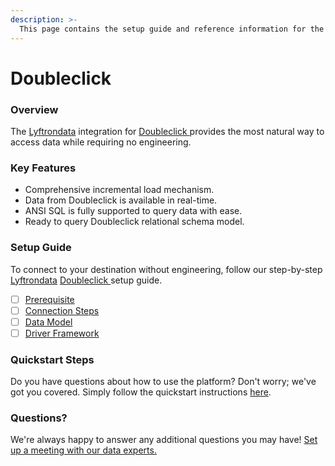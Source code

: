 ```yaml
---
description: >-
  This page contains the setup guide and reference information for the  Doubleclick  source connector.
---
```


#  Doubleclick 

### Overview

The [Lyftrondata](https://www.lyftrondata.com/) integration for [ Doubleclick ](None) provides the most natural way to access data while requiring no engineering.

### Key Features

* Comprehensive incremental load mechanism.
* Data from  Doubleclick  is available in real-time.&#x20;
* ANSI SQL is fully supported to query data with ease.
* Ready to query  Doubleclick  relational schema model.

### Setup Guide

To connect to your destination without engineering, follow our step-by-step [Lyftrondata](https://www.lyftrondata.com/)  [ Doubleclick ](None) setup guide.

* [ ] [Prerequisite](prerequisite.md)
* [ ] [Connection Steps](connection-steps.md)
* [ ] [Data Model](data-model/erd.md)
* [ ] [Driver Framework](driver-framework/)

### Quickstart Steps

Do you have questions about how to use the platform? Don't worry; we've got you covered. Simply follow the quickstart instructions [here](../README.md).

### Questions? <a href="#questions" id="questions"></a>

We're always happy to answer any additional questions you may have! [Set up a meeting with our data experts.](https://www.lyftrondata.com/book-a-meeting/)

